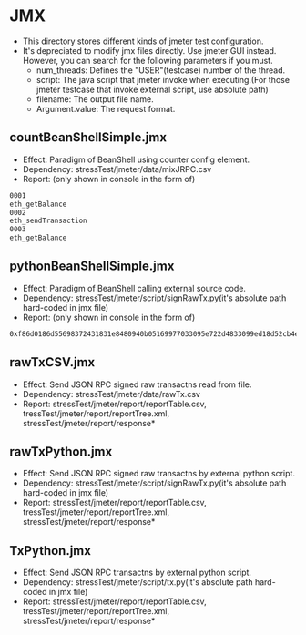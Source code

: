 # JMX

* This directory stores different kinds of jmeter test configuration.
* It's depreciated to modify jmx files directly. Use jmeter GUI instead. However, you can search for the following parameters if you must.
	* num\_threads: Defines the "USER"(testcase) number of the thread.
	* script: The java script that jmeter invoke when executing.(For those jmeter testcase that invoke external script, use absolute path)
	* filename: The output file name.
	* Argument.value: The request format.

## countBeanShellSimple.jmx

* Effect: Paradigm of BeanShell using counter config element.
* Dependency: stressTest/jmeter/data/mixJRPC.csv
* Report: (only shown in console in the form of)

```bash
0001
eth_getBalance
0002
eth_sendTransaction
0003
eth_getBalance
```

## pythonBeanShellSimple.jmx

* Effect: Paradigm of BeanShell calling external source code.
* Dependency: stressTest/jmeter/script/signRawTx.py(it's absolute path hard-coded in jmx file)
* Report: (only shown in console in the form of)

```bash
0xf86d0186d55698372431831e8480940b05169977033095e722d4833099ed18d52cb4e68502540be40080824a91a08865c39eb6e53d5e906ef2885ebfa33e6bb0f3958562d52afd598da1dfffd9aaa071dff8449ad3cace0e77362237f27e6b14b75341c2947dbbe1e2fe0e2a085e93
```

## rawTxCSV.jmx

* Effect: Send JSON RPC signed raw transactns read from file.
* Dependency: stressTest/jmeter/data/rawTx.csv
* Report: stressTest/jmeter/report/reportTable.csv, tressTest/jmeter/report/reportTree.xml, stressTest/jmeter/report/response*

## rawTxPython.jmx

* Effect: Send JSON RPC signed raw transactns by external python script.
* Dependency: stressTest/jmeter/script/signRawTx.py(it's absolute path hard-coded in jmx file)
* Report: stressTest/jmeter/report/reportTable.csv, tressTest/jmeter/report/reportTree.xml, stressTest/jmeter/report/response*

## TxPython.jmx

* Effect: Send JSON RPC transactns by external python script.
* Dependency: stressTest/jmeter/script/tx.py(it's absolute path hard-coded in jmx file)
* Report: stressTest/jmeter/report/reportTable.csv, tressTest/jmeter/report/reportTree.xml, stressTest/jmeter/report/response*
